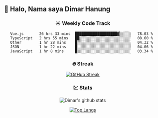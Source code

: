 ## 👋 Halo, Nama saya **Dimar Hanung**

<center>

### :sunny: Weekly Code Track
<!--START_SECTION:waka-->
```text
Vue.js       26 hrs 33 mins  ███████████████████▓░░░░░   78.03 % 
TypeScript   2 hrs 55 mins   ██░░░░░░░░░░░░░░░░░░░░░░░   08.60 % 
Other        1 hr 28 mins    █░░░░░░░░░░░░░░░░░░░░░░░░   04.32 % 
JSON         1 hr 22 mins    █░░░░░░░░░░░░░░░░░░░░░░░░   04.06 % 
JavaScript   1 hr 8 mins     █░░░░░░░░░░░░░░░░░░░░░░░░   03.34 % 
```
<!--END_SECTION:waka-->

### :fire: Streak

[![GitHub Streak](http://github-readme-streak-stats.herokuapp.com?user=dimar-hanung)](https://git.io/streak-stats)

### :chart: Stats

![Dimar's github stats](https://github-readme-stats.vercel.app/api?username=dimar-hanung&show_icons=true&theme=vue)

[![Top Langs](https://github-readme-stats.vercel.app/api/top-langs/?username=dimar-hanung)](#)

</center>
